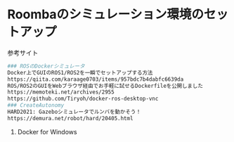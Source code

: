Roombaのシミュレーション環境のセットアップ
===============================

参考サイト
``` bash
### ROSのDockerシミュレータ
Docker上でGUIのROS1/ROS2を一瞬でセットアップする方法
https://qiita.com/karaage0703/items/957bdc7b4dabfc6639da
ROS/ROS2のGUIをWebブラウザ経由でお手軽に試せるDockerfileを公開しました
https://memoteki.net/archives/2955
https://github.com/Tiryoh/docker-ros-desktop-vnc
### CreateAutonomy
HARD2021: Gazeboシミュレータでルンバを動かそう！
https://demura.net/robot/hard/20405.html

```


1. Docker for Windows
